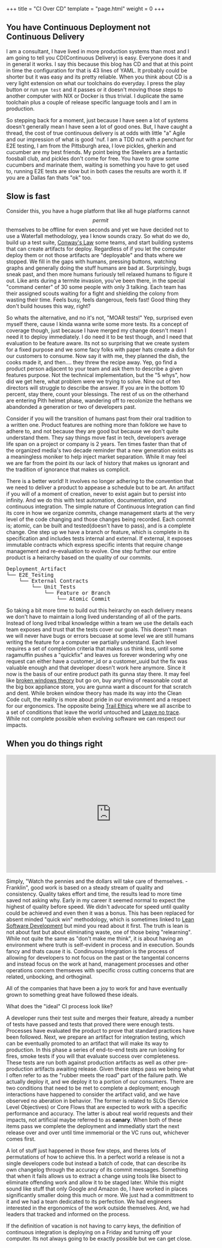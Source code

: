 +++
title = "CI Over CD"
template = "page.html"
weight = 0
+++

## You have Continuous Deployment not Continuous Delivery

I am a consultant, I have lived in more production systems than most and I am going to tell you CD(Continuous Delivery) is easy. Everyone does it and in general it works. I say this because this blog has CD and that at this point in time the configuration for that is 43 lines of YAML. It probably could be shorter but it was easy and its pretty reliable. When you think about CD is a very light extension on what our toolchains do everyday. I press the play button or run `npm test` and it passes or it doesn't moving those steps to another computer with NIX or Docker is thus trivial. I duplicate the same toolchain plus a couple of release specific language tools and I am in production.

So stepping back for a moment, just because I have seen a lot of systems doesn't generally mean I have seen a lot of good ones. But, I have caught a thread, the cost of true continuous delivery is at odds with little "a" Agile and our impression of what is good 'nuf. I am a TDD nut with a penchant for E2E testing, I am from the Pittsburgh area, I love pickles, gherkin and cucumber are my best friends. My point being the Steelers are a fantastic foosball club, and pickles don't come for free. You have to grow some cucumbers and marinate them, waiting is something you have to get used to, running E2E tests are slow but in both cases the results are worth it. If you are a Dallas fan thats "ok" too.

## Slow is fast

Consider this, you have a huge platform that like all huge platforms cannot $$permit$$$$$$ themselves to be offline for even seconds and yet we have decided not to use a Waterfall methodology, yea I know sounds crazy. So what do we do, build up a test suite, [Conway's Law](https://martinfowler.com/bliki/ConwaysLaw.html) some teams, and start building systems that can create artifacts for deploy. Regardless of if you let the computer deploy them or not those artifacts are "deployable" and thats where we stopped. We fill in the gaps with humans, pressing buttons, watching graphs and generally doing the stuff humans are bad at. Surprisingly, bugs sneak past, and then more humans furiously tell relaxed humans to figure it out. Like ants during a termite invasion, you've been there, in the special "command center" of 30 some people with only 3 talking. Each team has their assigned scouts waiting for a fight and shielding the colony from wasting their time. Feels busy, feels dangerous, feels fast! Good thing they don't build houses this way, right?

So whats the alternative, and no it's not, "MOAR tests!" Yep, surprised even myself there, cause I kinda wanna write some more tests. Its a concept of coverage though, just because I have merged my change doesn't mean I need it to deploy immediately. I do need it to be test though, and I need that evaluation to be feature aware. Its not so surprising that we create system for a fixed purpose and we some facy folks with paper hats create a dish for our customers to consume. Now say it with me, they planned the dish, the cooks made it, and then.... they threw the recipe away. Yep, go find a product person adjacent to your team and ask them to describe a given features purpose. Not the technical implementation, but the "5 whys", how did we get here, what problem were we trying to solve. Nine out of ten directors will struggle to describe the answer. If you are in the bottom 10 percent, stay there, count your blessings. The rest of us on the otherhand are entering Pith helmet phase, wandering off to recolonize the hethans we abandonded a generation or two of developers past.

Consider if you will the transition of humans past from their oral tradition to a written one. Product features are nothing more than folklore we have to adhere to, and not because they are good but because we don't quite understand them. They say things move fast in tech, developers average life span on a project or company is 2 years. Ten times faster than that of the organized media's two decade reminder that a new generation exists as a meaningless moniker to help inject market separation. While it may feel we are far from the point its our lack of history that makes us ignorant and the tradition of ignorance that makes us complicit.

There is a better world! It involves no longer adhering to the convention that we need to deliver a product to appease a schedule but to be art. An artifact if you will of a moment of creation, never to exist again but to persist into infinity. And we do this with test automation, documentation, and continuous integration. The simple nature of Continuous Integration can find its core in how we organize commits, change management starts at the very level of the code changing and those changes being recorded. Each commit is; atomic, can be built and tested(doesn't have to pass), and is a complete change. One step up we have a branch or feature, which is complete in its specification and includes tests internal and external. If external, it exposes immutable contracts which express specific intents that require change management and re-evaluation to evolve. One step further our entire product is a heirarchy based on the quality of our commits.

<pre>
Deployment_Artifact
└── E2E_Testing
    └── External Contracts
        └── Unit_Tests
            └── Feature or Branch
                └── Atomic Commit
</pre>

So taking a bit more time to build out this heirarchy on each delivery means we don't have to maintain a long lived understanding of all of the parts. Instead of long lived tribal knowledge within a team we use the details each team exposes and trust that the tests cover our goals. This doesn't mean we will never have bugs or errors becuase at some level we are still humans writing the feature for a computer we partially understand. Each level requires a set of completion criteria that makes us think less, until some ragamuffin pushes a "quickfix" and leaves us forever wondering why one request can either have a customer_id or a customer_uuid but the fix was valuable enough and that developer doesn't work here anymore. Since it now is the basis of our entire product path its gunna stay there. It may feel like [broken windows theory](https://en.wikipedia.org/wiki/Broken_windows_theory) but go on, buy anything of reasonable cost at the big box appliance store, you are gunna want a discount for that scratch and dent. While broken window theory has made its way into the Clean Code cult, the reality is more about pride in our environment and a respect for our ergonomics. The opposite being [Trail Ethics](https://en.wikipedia.org/wiki/Trail_ethics) where we all ascribe to a set of conditions that leave the world untouched and [Leave no trace](https://en.wikipedia.org/wiki/Leave_No_Trace). While not complete possible when evolving software we can respect our impacts.

## When you do things right

<iframe width="560" height="315" src="https://www.youtube.com/embed/edCqF_NtpOQ?si=9NRFNbsYDupZ176J" title="YouTube video player" frameborder="0" allow="accelerometer; autoplay; clipboard-write; encrypted-media; gyroscope; picture-in-picture; web-share" referrerpolicy="strict-origin-when-cross-origin" allowfullscreen></iframe>

Simply, "Watch the pennies and the dollars will take care of themselves. - Franklin", good work is based on a steady stream of quality and consistency. Quality takes effort and time, the results lead to more time saved not asking why. Early in my career it seemed normal to expect the highest of quality before speed. We didn't advocate for speed until quality could be achieved and even then it was a bonus. This has been replaced for absent minded "quick win" methodology, which is sometimes linked to [Lean Software Development](https://en.wikipedia.org/wiki/Lean_software_development) but mind you read about it first. The truth is lean is not about fast but about eliminating waste, one of those being "relearning". While not quite the same as "don't make me think", it is about having an environment where truth is self-evident in process and in execution. Sounds fancy and thats cause it is. Condinuous Integration is the process of allowing for developers to not focus on the past or the tangental concerns and instead focus on the work at hand, management processes and other operations concern themseves with specific cross cutting concerns that are related, unbocking, and orthoginal.

All of the companies that have been a joy to work for and have eventually grown to something great have followed these ideals.

What does the "ideal" CI process look like?

A developer runs their test suite and merges their feature, already a number of tests have passed and tests that proved there were enough tests. Processes have evaluated the product to prove that standard practices have been followed. Next, we prepare an artifact for integration testing, which can be eventually promoted to an artifact that will make its way to production. In this phase a series of end-to-end tests are run looking for fires, smoke tests if you will that evaluate success over completeness. These tests are run both against production artifacts as well as other pre-production artifacts awaiting release. Given these steps pass we being what I often refer to as the "rubber meets the road" part of the failure path. We actually deploy it, and we deploy it to a portion of our consumers. There are two conditions that need to be met to complete a deployment; enough interactions have happened to consider the artifact valid, and we have observed no aberation in behavior. The former is related to SLOs (Service Level Objectives) or Core Flows that are expected to work with a specific performance and accuracy. The latter is about real world requests and their impacts, not artificial maybe referred to as __canary__. When both of these items pass we complete the deployment and immediatly start the next release over and over until time immemorial or the VC runs out, whichever comes first.

A lot of stuff just happened in those few steps, and theres lots of permutations of how to achieve this. In a perfect world a release is not a single developers code but instead a batch of code, that can describe its own changelog through the accuracy of its commit messages. Something that when it fails allows us to extract a change using tools like bisect to eliminate offending work and allow it to be staged later. While this might sound like stuff that only Google and Amazon do, I have worked in places significantly smaller doing this much or more. We just had a committment to it and we had a team dedicated to its perfection. We had engineers interested in the ergonomics of the work outside themselves. And, we had leaders that tracked and informed on the process.

If the definition of vacation is not having to carry keys, the definition of continuous integration is deploying on a Friday and turning off your computer. Its not always going to be exactly possible but we can get close.
